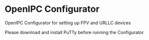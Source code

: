 # OpenIPC Configurator
OpenIPC Configurator for setting up FPV and URLLC devices

Please download and install PuTTy before running the Configurator